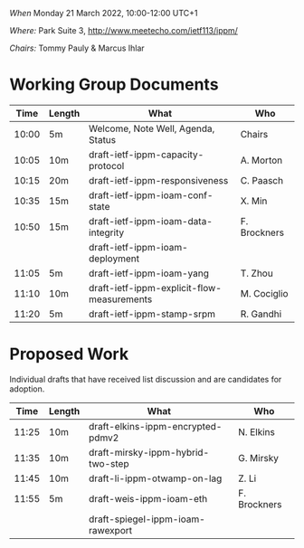 *When*   Monday 21 March 2022, 10:00-12:00 UTC+1

*Where:*  Park Suite 3, http://www.meetecho.com/ietf113/ippm/

*Chairs:* Tommy Pauly & Marcus Ihlar

# Working Group Documents

| Time    | Length | What                                        | Who          |
|---------|--------|---------------------------------------------|--------------|
| 10:00   | 5m     | Welcome, Note Well, Agenda, Status          | Chairs       |
| 10:05   | 10m    | draft-ietf-ippm-capacity-protocol           | A. Morton    |
| 10:15   | 20m    | draft-ietf-ippm-responsiveness              | C. Paasch    |
| 10:35   | 15m    | draft-ietf-ippm-ioam-conf-state             | X. Min       |
| 10:50   | 15m    | draft-ietf-ippm-ioam-data-integrity         | F. Brockners |
|         |        | draft-ietf-ippm-ioam-deployment             |              |
| 11:05   | 5m     | draft-ietf-ippm-ioam-yang                   | T. Zhou      |
| 11:10   | 10m    | draft-ietf-ippm-explicit-flow-measurements  | M. Cociglio  |
| 11:20   | 5m     | draft-ietf-ippm-stamp-srpm                  | R. Gandhi    |


# Proposed Work

Individual drafts that have received list discussion and are candidates for adoption.

| Time    | Length | What                                           | Who           |
|---------|--------|------------------------------------------------|---------------|
| 11:25   | 10m    | draft-elkins-ippm-encrypted-pdmv2              | N. Elkins     |
| 11:35   | 10m    | draft-mirsky-ippm-hybrid-two-step              | G. Mirsky     |
| 11:45   | 10m    | draft-li-ippm-otwamp-on-lag                    | Z. Li         |
| 11:55   | 5m     | draft-weis-ippm-ioam-eth                       | F. Brockners  |
|         |        | draft-spiegel-ippm-ioam-rawexport              |               |

